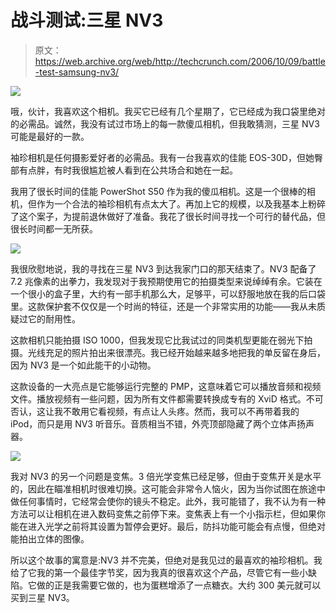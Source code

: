 # 战斗测试:三星 NV3

> 原文：<https://web.archive.org/web/http://techcrunch.com/2006/10/09/battle-test-samsung-nv3/>

![](img/20aca83fa82b37f521d474b531853c3f.png)

哦，伙计，我喜欢这个相机。我买它已经有几个星期了，它已经成为我口袋里绝对的必需品。诚然，我没有试过市场上的每一款傻瓜相机，但我敢猜测，三星 NV3 可能是最好的一款。

袖珍相机是任何摄影爱好者的必需品。我有一台我喜欢的佳能 EOS-30D，但她臀部有点胖，有时我很尴尬被人看到在公共场合和她在一起。

我用了很长时间的佳能 PowerShot S50 作为我的傻瓜相机。这是一个很棒的相机，但作为一个合法的袖珍相机有点太大了。再加上它的规模，以及我基本上粉碎了这个案子，为提前退休做好了准备。我花了很长时间寻找一个可行的替代品，但很长时间都一无所获。

![](img/5b8e22337410cf5329a6ec812f0abef8.png)

我很欣慰地说，我的寻找在三星 NV3 到达我家门口的那天结束了。NV3 配备了 7.2 兆像素的出拳力，我发现对于我预期使用它的拍摄类型来说绰绰有余。它装在一个很小的盒子里，大约有一部手机那么大，足够平，可以舒服地放在我的后口袋里。这款保护套不仅仅是一个时尚的特征，还是一个非常实用的功能——我从未质疑过它的耐用性。

这款相机只能拍摄 ISO 1000，但我发现它比我试过的同类机型更能在弱光下拍摄。光线充足的照片拍出来很漂亮。我已经开始越来越多地把我的单反留在身后，因为 NV3 是一个如此能干的小动物。

这款设备的一大亮点是它能够运行完整的 PMP，这意味着它可以播放音频和视频文件。播放视频有一些问题，因为所有文件都需要转换成专有的 XviD 格式。不可否认，这让我不敢用它看视频，有点让人头疼。然而，我可以不再带着我的 iPod，而只是用 NV3 听音乐。音质相当不错，外壳顶部隐藏了两个立体声扬声器。

![](img/ac0e845c7531860c57c2422e79eeaecf.png)

我对 NV3 的另一个问题是变焦。3 倍光学变焦已经足够，但由于变焦开关是水平的，因此在瞄准相机时很难切换。这可能会非常令人恼火，因为当你试图在旅途中做任何事情时，它经常会使你的镜头不稳定。此外，我可能错了，我不认为有一种方法可以让相机在进入数码变焦之前停下来。变焦表上有一个小指示栏，但如果你能在进入光学之前将其设置为暂停会更好。最后，防抖功能可能会有点慢，但绝对能拍出立体的图像。

所以这个故事的寓意是:NV3 并不完美，但绝对是我见过的最喜欢的袖珍相机。我给了它我的第一个最佳字节奖，因为我真的很喜欢这个产品，尽管它有一些小缺陷。它做的正是我需要它做的，也为蛋糕增添了一点糖衣。大约 300 美元就可以买到三星 NV3。